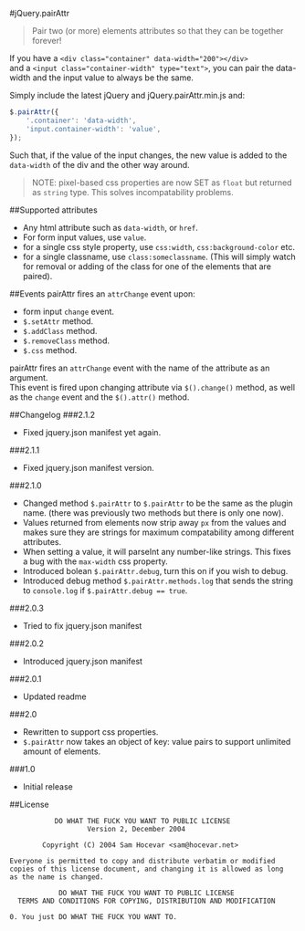 #jQuery.pairAttr
> Pair two (or more) elements attributes so that they can be together forever!

If you have a `<div class="container" data-width="200"></div>`  
and a `<input class="container-width" type="text">`, you can pair the data-width and the input value to always be the same.

Simply include the latest jQuery and jQuery.pairAttr.min.js and:
```js
$.pairAttr({
	'.container': 'data-width',
	'input.container-width': 'value',
});
```  
Such that, if the value of the input changes, the new value is added to the `data-width` of the div and the other way around.

> NOTE: pixel-based css properties are now SET as `float` but returned as `string` type. This solves incompatability problems.

##Supported attributes
* Any html attribute such as `data-width`, or `href`.
* For form input values, use `value`.
* for a single css style property, use `css:width`, `css:background-color` etc.
* for a single classname, use `class:someclassname`. (This will simply watch for removal or adding of the class for one of the elements that are paired).

##Events
pairAttr fires an `attrChange` event upon:  

* form input `change` event.
* `$.setAttr` method.
* `$.addClass` method.
* `$.removeClass` method.
* `$.css` method.

pairAttr fires an `attrChange` event with the name of the attribute as an argument.  
This event is fired upon changing attribute via `$().change()` method, as well as the `change` event and the `$().attr()` method.

##Changelog
###2.1.2
* Fixed jquery.json manifest yet again.

###2.1.1
* Fixed jquery.json manifest version.

###2.1.0
* Changed method `$.pairAttr` to `$.pairAttr` to be the same as the plugin name. (there was previously two methods but there is only one now).
* Values returned from elements now strip away `px` from the values and makes sure they are strings for maximum compatability among different attributes.
* When setting a value, it will parseInt any number-like strings. This fixes a bug with the `max-width` css property.
* Introduced bolean `$.pairAttr.debug`, turn this on if you wish to debug.
* Introduced debug method `$.pairAttr.methods.log` that sends the string to `console.log` if `$.pairAttr.debug == true`.

###2.0.3
* Tried to fix jquery.json manifest

###2.0.2
* Introduced jquery.json manifest

###2.0.1
* Updated readme

###2.0
* Rewritten to support css properties.
* `$.pairAttr` now takes an object of key: value pairs to support unlimited amount of elements.

###1.0
* Initial release


##License
```
           DO WHAT THE FUCK YOU WANT TO PUBLIC LICENSE
                   Version 2, December 2004
                   
		Copyright (C) 2004 Sam Hocevar <sam@hocevar.net>

Everyone is permitted to copy and distribute verbatim or modified
copies of this license document, and changing it is allowed as long
as the name is changed.

       		DO WHAT THE FUCK YOU WANT TO PUBLIC LICENSE
  TERMS AND CONDITIONS FOR COPYING, DISTRIBUTION AND MODIFICATION

0. You just DO WHAT THE FUCK YOU WANT TO.
```